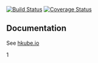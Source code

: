 [![Build Status](https://travis-ci.org/kube-HPC/algorithm-builder.svg?branch=master)](https://travis-ci.org/kube-HPC/algorithm-builder)
[![Coverage Status](https://coveralls.io/repos/github/kube-HPC/algorithm-builder/badge.svg?branch=master)](https://coveralls.io/github/kube-HPC/algorithm-builder?branch=master)

## Documentation 

See [hkube.io](http://hkube.io/)

1
